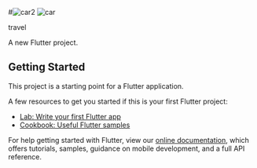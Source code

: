 
#![car2](https://github.com/Tiran-Jayasekara/Vehicle-Rental-Mobile-Application/assets/70306643/e47c5280-22b0-44ae-b20e-b9d49d0eb479)
![car](https://github.com/Tiran-Jayasekara/Vehicle-Rental-Mobile-Application/assets/70306643/10166992-15e0-4dff-89b4-4d044a8528b6)

travel

A new Flutter project.

## Getting Started

This project is a starting point for a Flutter application.

A few resources to get you started if this is your first Flutter project:

- [Lab: Write your first Flutter app](https://flutter.dev/docs/get-started/codelab)
- [Cookbook: Useful Flutter samples](https://flutter.dev/docs/cookbook)

For help getting started with Flutter, view our
[online documentation](https://flutter.dev/docs), which offers tutorials,
samples, guidance on mobile development, and a full API reference.
